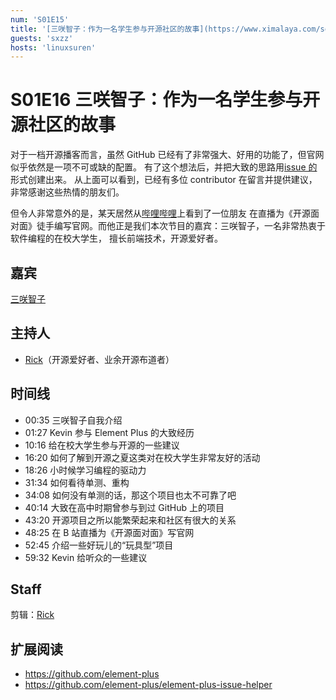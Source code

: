 ```yaml
---
num: 'S01E15'
title: '[三咲智子：作为一名学生参与开源社区的故事](https://www.ximalaya.com/sound/565725994)'
guests: 'sxzz'
hosts: 'linuxsuren'
---
```


# S01E16 三咲智子：作为一名学生参与开源社区的故事

对于一档开源播客而言，虽然 GitHub 已经有了非常强大、好用的功能了，但官网似乎依然是一项不可或缺的配置。
有了这个想法后，并把大致的思路用[issue 的](https://github.com/opensource-f2f/episode/issues/32)形式创建出来。
从上面可以看到，已经有多位 contributor 在留言并提供建议，非常感谢这些热情的朋友们。

但令人非常意外的是，某天居然从[哔哩哔哩](https://www.bilibili.com/video/BV1hG4y1674z/)上看到了一位朋友
在直播为《开源面对面》徒手编写官网。而他正是我们本次节目的嘉宾：三咲智子，一名非常热衷于软件编程的在校大学生，
擅长前端技术，开源爱好者。

## 嘉宾

[三咲智子](https://github.com/sxzz)

## 主持人

* [Rick](https://github.com/linuxsuren)（开源爱好者、业余开源布道者）

## 时间线

* 00:35 三咲智子自我介绍
* 01:27 Kevin 参与 Element Plus 的大致经历
* 10:16 给在校大学生参与开源的一些建议
* 16:20 如何了解到开源之夏这类对在校大学生非常友好的活动
* 18:26 小时候学习编程的驱动力
* 31:34 如何看待单测、重构
* 34:08 如何没有单测的话，那这个项目也太不可靠了吧
* 40:14 大致在高中时期曾参与到过 GitHub 上的项目
* 43:20 开源项目之所以能繁荣起来和社区有很大的关系
* 48:25 在 B 站直播为《开源面对面》写官网
* 52:45 介绍一些好玩儿的“玩具型”项目
* 59:32 Kevin 给听众的一些建议

## Staff

剪辑：[Rick](https://github.com/linuxsuren)

## 扩展阅读

- https://github.com/element-plus
- https://github.com/element-plus/element-plus-issue-helper
